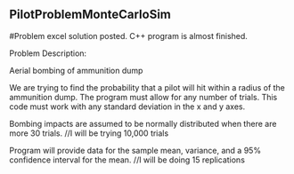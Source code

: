 ## PilotProblemMonteCarloSim

#Problem excel solution posted. C++ program is almost finished.

Problem Description:

Aerial bombing of ammunition dump

We are trying to find the probability that a pilot will hit within a radius of the ammunition dump. The program must allow for any number of trials. This code must work with any standard deviation in the x and y axes.

Bombing impacts are assumed to be normally distributed when there are more 30 trials.
//I will be trying 10,000 trials

Program will provide data for the sample mean, variance, and a 95% confidence interval for the mean.
//I will be doing 15 replications
